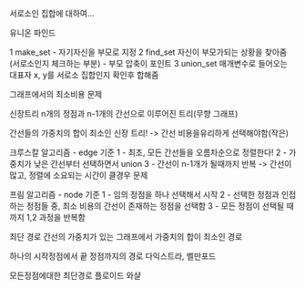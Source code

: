 서로소인 집합에 대하여...

유니온 파인드

1 make_set - 자기자신을 부모로 지정
2 find_set 자신이 부모가되는 상황을 찾아줌(서로소인지 체크하는 부분) - 부모 압축이 포인트
3 union_set 매개변수로 들어오는 대표자 x, y를 서로소 집합인지 확인후 합해줌

그래프에서의 최소비용 문제

신장트리
n개의 정점과 n-1개의 간선으로 이루어진 트리(무향 그래프)

간선들의 가중치의 합이 최소인 신장 트리!
-> 간선 비용을유리하게 선택해야함(작은)

크루스칼 알고리즘 - edge 기준
1 - 최초, 모든 간선들을 오름차순으로 정렬한다!
2 - 가중치가 낮은 간선부터 선택하면서 union
3 - 간선이 n-1개가 될때까지 반복
-> 간선이 많고, 정렬에 소요되는 시간이 클경우 문제

프림 알고리즘 - node 기준
1 - 임의 정점을 하나 선택해서 시작
2 - 선택한 정점과 인접하는 정점들 중, 최소 비용의 간선이 존재하는 정점을 선택함
3 - 모든 정점이 선택될 때 까지 1,2 과정을 반복함

최단 경로
간선의 가중치가 있는 그래프에서 가중치의 합이 최소인 경로

하나의 시작정점에서 끝 정점까지의 경로
다익스트라, 벨만포드

모든정점에대한 최단경로
플로이드 와샬
